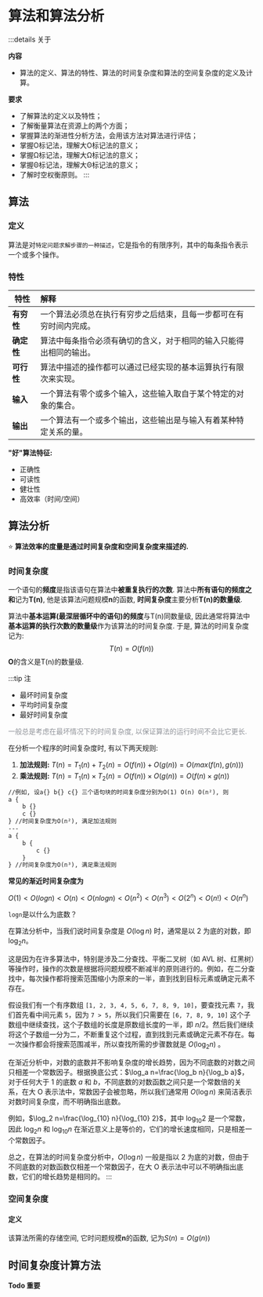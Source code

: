 # 算法和算法分析

:::details 关于

**内容**
- 算法的定义、算法的特性、算法的时间复杂度和算法的空间复杂度的定义及计算。

**要求**
- 了解算法的定义以及特性；
- 了解衡量算法在资源上的两个方面；
- 掌握算法的渐进性分析方法，会用该方法对算法进行评估；
- 掌握Ο标记法，理解大Ο标记法的意义；
- 掌握Ω标记法，理解大Ω标记法的意义；
- 掌握Θ标记法，理解大Θ标记法的意义；
- 了解时空权衡原则。
:::
## 算法
### 定义
算法是对`特定问题求解步骤的一种描述`，它是指令的有限序列，其中的每条指令表示一个或多个操作。

### 特性

| 特性 | 解释 |
| ------------- | :----------- |
| **有穷性** | 一个算法必须总在执行有穷步之后结束，且每一步都可在有穷时间内完成。 |
| **确定性** | 算法中每条指令必须有确切的含义，对于相同的输入只能得出相同的输出。 |
| **可行性** | 算法中描述的操作都可以通过已经实现的基本运算执行有限次来实现。 |
| **输入** | 一个算法有零个或多个输入，这些输入取自于某个特定的对象的集合。 |
| **输出** | 一个算法有一个或多个输出，这些输出是与输入有着某种特定关系的量。 |


**"好"算法特征:**
- 正确性 
- 可读性 
- 健壮性 
- 高效率（时间/空间）

## 算法分析

:star: **算法效率的度量是通过时间复杂度和空间复杂度来描述的.**

### 时间复杂度

一个语句的**频度**是指该语句在算法中**被重复执行的次数**. 算法中**所有语句的频度之和**记为**T(n)**, 他是该算法问题规模**n**的函数, **时间复杂度**主要分析**T(n)**的**数量级**. 

算法中**基本运算(最深层循环中的语句)**的**频度**与T(n)同数量级, 因此通常将算法中**基本运算的执行次数的数量级**作为该算法的时间复杂度. 于是, 算法的时间复杂度记为:
$$T(n)=O(f(n))$$
**O**的含义是T(n)的数量级.

:::tip 注
- 最坏时间复杂度
- 平均时间复杂度
- 最好时间复杂度

<font color="#909399">一般总是考虑在最坏情况下的时间复杂度, 以保证算法的运行时间不会比它更长.</font>

在分析一个程序的时间复杂度时, 有以下两天规则:
1. **加法规则:** $T(n)=T_1(n)+T_2(n)=O(f(n))+O(g(n))=O(max(f(n), g(n)))$
2. **乘法规则:** $T(n)=T_1(n)×T_2(n)=O(f(n))×O(g(n))=O(f(n)×g(n))$

``` txt
//例如, 设a{} b{} c{} 三个语句块的时间复杂度分别为O(1) O(n) O(n²), 则
a {
    b {}
    c {}
} //时间复杂度为O(n²), 满足加法规则
---
a {
    b {
        c {}
    }
} //时间复杂度为O(n³), 满足乘法规则
```
**常见的渐近时间复杂度为**

$O(1) < O(logn) < O(n) < O(nlogn) < O(n^2) < O(n^3) < O(2^n) < O(n!) < O(n^n)$

`logn`是以什么为底数？ 

在算法分析中，当我们说时间复杂度是 $O(\log n)$ 时，通常是以 2 为底的对数，即 $\log_2 n$。

这是因为在许多算法中，特别是涉及二分查找、平衡二叉树（如 AVL 树、红黑树）等操作时，操作的次数是根据将问题规模不断减半的原则进行的。例如，在二分查找中，每次操作都将搜索范围缩小为原来的一半，直到找到目标元素或确定元素不存在。

假设我们有一个有序数组 `[1, 2, 3, 4, 5, 6, 7, 8, 9, 10]`，要查找元素 `7`，我们首先看中间元素 `5`，因为 `7 > 5`，所以我们只需要在 `[6, 7, 8, 9, 10]` 这个子数组中继续查找，这个子数组的长度是原数组长度的一半，即 $n/2$。然后我们继续将这个子数组一分为二，不断重复这个过程，直到找到元素或确定元素不存在。每一次操作都会将搜索范围减半，所以查找所需的步骤数就是 $O(\log_2 n)$ 。

在渐近分析中，对数的底数并不影响复杂度的增长趋势，因为不同底数的对数之间只相差一个常数因子。根据换底公式：$\log_a n=\frac{\log_b n}{\log_b a}$，对于任何大于 1 的底数 $a$ 和 $b$，不同底数的对数函数之间只是一个常数倍的关系，在大 O 表示法中，常数因子会被忽略，所以我们通常用 $O(\log n)$ 来简洁表示对数时间复杂度，而不明确指出底数。

例如，$\log_2 n=\frac{\log_{10} n}{\log_{10} 2}$，其中 $\log_{10} 2$ 是一个常数，因此 $\log_2 n$ 和 $\log_{10} n$ 在渐近意义上是等价的，它们的增长速度相同，只是相差一个常数因子。


总之，在算法的时间复杂度分析中，$O(\log n)$ 一般是指以 2 为底的对数，但由于不同底数的对数函数仅相差一个常数因子，在大 O 表示法中可以不明确指出底数，它们的增长趋势是相同的。
:::


### 空间复杂度

#### 定义
该算法所需的存储空间, 它时问题规模**n**的函数, 记为$S(n)=O(g(n))$


## 时间复杂度计算方法

**Todo 重要**